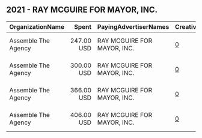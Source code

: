 ## 2021 - RAY MCGUIRE FOR MAYOR, INC. 
|OrganizationName|Spent|PayingAdvertiserNames|CreativeUrls|Impressions|Genders|AgeBrackets|CountryCodes|BillingAddresses|CandidateBallotInformation|
|:---|---:|:---|:---|---:|:---|:---|:---|:---|:---|
|Assemble The Agency|247.00 USD|RAY MCGUIRE FOR MAYOR, INC.|[0](https://www.snap.com/political-ads/asset/28758e79f53954f3a84c4a33a502fc70b8249b3e96933c841a0ea5e76c7ee7e0?mediaType=mp4)|23,547||18+|united states|"1001 Connecticut Ave NW Suite 350,Washington,20036,US"|Ray McGuire for Mayor|
|Assemble The Agency|300.00 USD|RAY MCGUIRE FOR MAYOR, INC.|[0](https://www.snap.com/political-ads/asset/b7858d6884fe22a23b68cbe41d6c893674b89d64189f25de480202a4535ba558?mediaType=mp4)|28,317||18+|united states|"1001 Connecticut Ave NW Suite 350,Washington,20036,US"|Ray McGuire for Mayor|
|Assemble The Agency|366.00 USD|RAY MCGUIRE FOR MAYOR, INC.|[0](https://www.snap.com/political-ads/asset/73781475fc91d556a79ab93e20d75608106523160044ec1b7325519c3a0fea8c?mediaType=jpg)|38,624||18+|united states|"1001 Connecticut Ave NW Suite 350,Washington,20036,US"|Ray McGuire for Mayor|
|Assemble The Agency|406.00 USD|RAY MCGUIRE FOR MAYOR, INC.|[0](https://www.snap.com/political-ads/asset/2c84c9241af97882c2841d2bf9ea5df250d203865c145df11bb4667555bcd1a8?mediaType=mp4)|41,256||18+|united states|"1001 Connecticut Ave NW Suite 350,Washington,20036,US"|Ray McGuire for Mayor|
